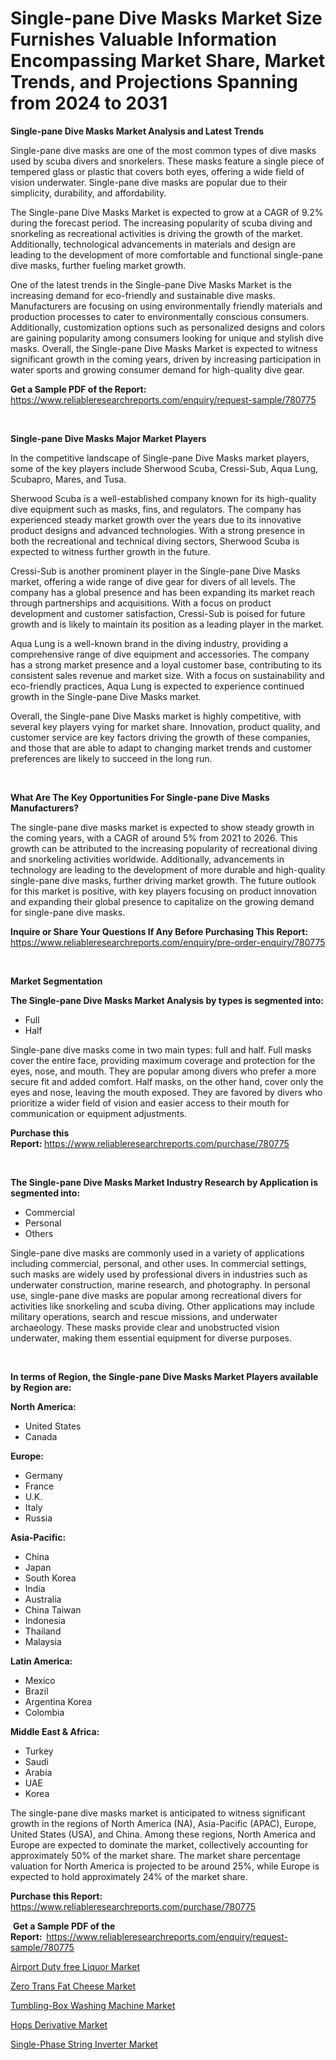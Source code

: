 <p><h1>Single-pane Dive Masks Market Size Furnishes Valuable Information Encompassing Market Share, Market Trends, and Projections Spanning from 2024 to 2031</h1></p><p><strong>Single-pane Dive Masks Market Analysis and Latest Trends</strong></p>
<p><p>Single-pane dive masks are one of the most common types of dive masks used by scuba divers and snorkelers. These masks feature a single piece of tempered glass or plastic that covers both eyes, offering a wide field of vision underwater. Single-pane dive masks are popular due to their simplicity, durability, and affordability.</p><p>The Single-pane Dive Masks Market is expected to grow at a CAGR of 9.2% during the forecast period. The increasing popularity of scuba diving and snorkeling as recreational activities is driving the growth of the market. Additionally, technological advancements in materials and design are leading to the development of more comfortable and functional single-pane dive masks, further fueling market growth.</p><p>One of the latest trends in the Single-pane Dive Masks Market is the increasing demand for eco-friendly and sustainable dive masks. Manufacturers are focusing on using environmentally friendly materials and production processes to cater to environmentally conscious consumers. Additionally, customization options such as personalized designs and colors are gaining popularity among consumers looking for unique and stylish dive masks. Overall, the Single-pane Dive Masks Market is expected to witness significant growth in the coming years, driven by increasing participation in water sports and growing consumer demand for high-quality dive gear.</p></p>
<p><strong>Get a Sample PDF of the Report:&nbsp;</strong> <a href="https://www.reliableresearchreports.com/enquiry/request-sample/780775">https://www.reliableresearchreports.com/enquiry/request-sample/780775</a></p>
<p>&nbsp;</p>
<p><strong>Single-pane Dive Masks Major Market Players</strong></p>
<p><p>In the competitive landscape of Single-pane Dive Masks market players, some of the key players include Sherwood Scuba, Cressi-Sub, Aqua Lung, Scubapro, Mares, and Tusa.</p><p>Sherwood Scuba is a well-established company known for its high-quality dive equipment such as masks, fins, and regulators. The company has experienced steady market growth over the years due to its innovative product designs and advanced technologies. With a strong presence in both the recreational and technical diving sectors, Sherwood Scuba is expected to witness further growth in the future.</p><p>Cressi-Sub is another prominent player in the Single-pane Dive Masks market, offering a wide range of dive gear for divers of all levels. The company has a global presence and has been expanding its market reach through partnerships and acquisitions. With a focus on product development and customer satisfaction, Cressi-Sub is poised for future growth and is likely to maintain its position as a leading player in the market.</p><p>Aqua Lung is a well-known brand in the diving industry, providing a comprehensive range of dive equipment and accessories. The company has a strong market presence and a loyal customer base, contributing to its consistent sales revenue and market size. With a focus on sustainability and eco-friendly practices, Aqua Lung is expected to experience continued growth in the Single-pane Dive Masks market.</p><p>Overall, the Single-pane Dive Masks market is highly competitive, with several key players vying for market share. Innovation, product quality, and customer service are key factors driving the growth of these companies, and those that are able to adapt to changing market trends and customer preferences are likely to succeed in the long run.</p></p>
<p>&nbsp;</p>
<p><strong>What Are The Key Opportunities For Single-pane Dive Masks Manufacturers?</strong></p>
<p><p>The single-pane dive masks market is expected to show steady growth in the coming years, with a CAGR of around 5% from 2021 to 2026. This growth can be attributed to the increasing popularity of recreational diving and snorkeling activities worldwide. Additionally, advancements in technology are leading to the development of more durable and high-quality single-pane dive masks, further driving market growth. The future outlook for this market is positive, with key players focusing on product innovation and expanding their global presence to capitalize on the growing demand for single-pane dive masks.</p></p>
<p><strong>Inquire or Share Your Questions If Any Before Purchasing This Report:</strong> <a href="https://www.reliableresearchreports.com/enquiry/pre-order-enquiry/780775">https://www.reliableresearchreports.com/enquiry/pre-order-enquiry/780775</a></p>
<p>&nbsp;</p>
<p><strong>Market Segmentation</strong></p>
<p><strong>The Single-pane Dive Masks Market Analysis by types is segmented into:</strong></p>
<p><ul><li>Full</li><li>Half</li></ul></p>
<p><p>Single-pane dive masks come in two main types: full and half. Full masks cover the entire face, providing maximum coverage and protection for the eyes, nose, and mouth. They are popular among divers who prefer a more secure fit and added comfort. Half masks, on the other hand, cover only the eyes and nose, leaving the mouth exposed. They are favored by divers who prioritize a wider field of vision and easier access to their mouth for communication or equipment adjustments.</p></p>
<p><strong>Purchase this Report:&nbsp;</strong><a href="https://www.reliableresearchreports.com/purchase/780775">https://www.reliableresearchreports.com/purchase/780775</a></p>
<p>&nbsp;</p>
<p><strong>The Single-pane Dive Masks Market Industry Research by Application is segmented into:</strong></p>
<p><ul><li>Commercial</li><li>Personal</li><li>Others</li></ul></p>
<p><p>Single-pane dive masks are commonly used in a variety of applications including commercial, personal, and other uses. In commercial settings, such masks are widely used by professional divers in industries such as underwater construction, marine research, and photography. In personal use, single-pane dive masks are popular among recreational divers for activities like snorkeling and scuba diving. Other applications may include military operations, search and rescue missions, and underwater archaeology. These masks provide clear and unobstructed vision underwater, making them essential equipment for diverse purposes.</p></p>
<p>&nbsp;</p>
<p><strong>In terms of Region, the Single-pane Dive Masks Market Players available by Region are:</strong></p>
<p>
    <p> <strong> North America: </strong>
        <ul>
            <li>United States</li>
            <li>Canada</li>
        </ul>
        </p> 
    <p> <strong> Europe: </strong>
        <ul>
            <li>Germany</li>
            <li>France</li>
            <li>U.K.</li>
            <li>Italy</li>
            <li>Russia</li>
        </ul>
        </p> 
    <p> <strong> Asia-Pacific: </strong>
        <ul>
            <li>China</li>
            <li>Japan</li>
            <li>South Korea</li>
            <li>India</li>
            <li>Australia</li>
            <li>China Taiwan</li>
            <li>Indonesia</li>
            <li>Thailand</li>
            <li>Malaysia</li>
        </ul>
        </p> 
    <p> <strong> Latin America: </strong>
        <ul>
            <li>Mexico</li>
            <li>Brazil</li>
            <li>Argentina Korea</li>
            <li>Colombia</li>
        </ul>
        </p> 
    <p> <strong> Middle East & Africa: </strong>
        <ul>
            <li>Turkey</li>
            <li>Saudi</li>
            <li>Arabia</li>
            <li>UAE</li>
            <li>Korea</li>
        </ul>
    </p>
    </p>
<p><p>The single-pane dive masks market is anticipated to witness significant growth in the regions of North America (NA), Asia-Pacific (APAC), Europe, United States (USA), and China. Among these regions, North America and Europe are expected to dominate the market, collectively accounting for approximately 50% of the market share. The market share percentage valuation for North America is projected to be around 25%, while Europe is expected to hold approximately 24% of the market share.</p></p>
<p><strong>Purchase this Report: </strong><a href="https://www.reliableresearchreports.com/purchase/780775">https://www.reliableresearchreports.com/purchase/780775</a></p>
<p>&nbsp;<strong>Get a Sample PDF of the Report:&nbsp;&nbsp;</strong><a href="https://www.reliableresearchreports.com/enquiry/request-sample/780775">https://www.reliableresearchreports.com/enquiry/request-sample/780775</a></p>
<p><strong></strong></p>
<p><p><a href="https://medium.com/@v27092023/decoding-airport-duty-free-liquor-market-metrics-market-share-trends-and-growth-patterns-e8bbbc589545">Airport Duty free Liquor Market</a></p><p><a href="https://medium.com/@v27092023/zero-trans-fat-cheese-market-trends-forecast-and-competitive-analysis-to-2031-db87d8827a3d">Zero Trans Fat Cheese Market</a></p><p><a href="https://github.com/bmorecock/Market-Research-Report-List-2/blob/main/tumbling-box-washing-machine-market.md">Tumbling-Box Washing Machine Market</a></p><p><a href="https://medium.com/@v27092023/hops-derivative-market-insights-into-market-cagr-market-trends-and-growth-strategies-b97b133cb4db">Hops Derivative Market</a></p><p><a href="https://github.com/Krish2023na/Market-Research-Report-List-3/blob/main/single-phase-string-inverter-market.md">Single-Phase String Inverter Market</a></p></p>